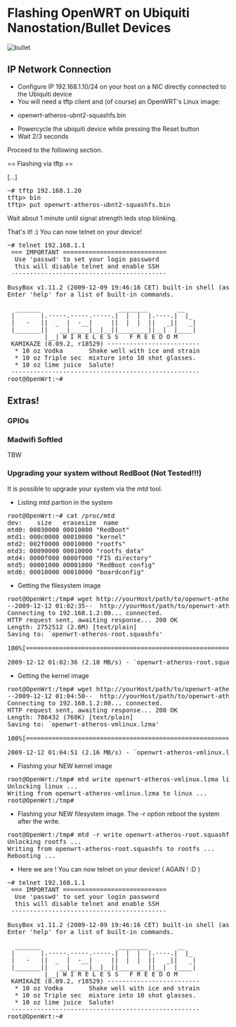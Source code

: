 # Flashing OpenWRT on Ubiquiti Nanostation/Bullet Devices

![bullet](http://www.ubnt.com/img/products_bullet.png)

## IP Network Connection

* Configure IP 192.168.1.10/24 on your host on a NIC directly connected to the Ubiquiti device
* You will need a tftp client and (of course) an OpenWRT's Linux image:
 - openwrt-atheros-ubnt2-squashfs.bin
* Powercycle the ubiquiti device while pressing the Reset button
* Wait 2/3 seconds

Proceed to the following section.

== Flashing via tftp ==

[...]

<pre>
~# tftp 192.168.1.20
tftp> bin 
tftp> put openwrt-atheros-ubnt2-squashfs.bin 
</pre>

Wait about 1 minute until signal strength leds stop blinking.

That's it! :) You can now telnet on your device!

<pre>
~# telnet 192.168.1.1
 === IMPORTANT ============================
  Use 'passwd' to set your login password
  this will disable telnet and enable SSH
 ------------------------------------------

BusyBox v1.11.2 (2009-12-09 19:46:16 CET) built-in shell (ash)
Enter 'help' for a list of built-in commands.

  _______                     ________        __
 |       |.-----.-----.-----.|  |  |  |.----.|  |_
 |   -   ||  _  |  -__|     ||  |  |  ||   _||   _|
 |_______||   __|_____|__|__||________||__|  |____|
          |__| W I R E L E S S   F R E E D O M
 KAMIKAZE (8.09.2, r18529) -------------------------
  * 10 oz Vodka       Shake well with ice and strain
  * 10 oz Triple sec  mixture into 10 shot glasses.
  * 10 oz lime juice  Salute!
 ---------------------------------------------------
root@OpenWrt:~#
</pre>

## Extras!

### GPIOs

### Madwifi Softled

TBW

### Upgrading your system without RedBoot (Not Tested!!!)

It is possible to upgrade your system via the *_mtd_* tool. 

* Listing mtd partion in the system

<pre>
root@OpenWrt:~# cat /proc/mtd
dev:    size   erasesize  name
mtd0: 00030000 00010000 "RedBoot"
mtd1: 000c0000 00010000 "kernel"
mtd2: 002f0000 00010000 "rootfs"
mtd3: 00090000 00010000 "rootfs_data"
mtd4: 0000f000 0000f000 "FIS directory"
mtd5: 00001000 00001000 "RedBoot config"
mtd6: 00010000 00010000 "boardconfig"
</pre>

* Getting the filesystem image

<pre>
root@OpenWrt:/tmp# wget http://yourHost/path/to/openwrt-atheros-root.squashfs
--2009-12-12 01:02:35--  http://yourHost/path/to/openwrt-atheros-root.squashfs
Connecting to 192.168.1.2:80... connected.
HTTP request sent, awaiting response... 200 OK
Length: 2752512 (2.6M) [text/plain]
Saving to: `openwrt-atheros-root.squashfs'

100%[=================================================================>] 2,752,512   2.10M/s   in 1.3s    

2009-12-12 01:02:36 (2.10 MB/s) - `openwrt-atheros-root.squashfs' saved [2752512/2752512]
</pre>

* Getting the kernel image

<pre>
root@OpenWrt:/tmp# wget http://yourHost/path/to/openwrt-atheros-vmlinux.lzma 
--2009-12-12 01:04:50--  http://yourHost/path/to/openwrt-atheros-vmlinux.lzma
Connecting to 192.168.1.2:80... connected.
HTTP request sent, awaiting response... 200 OK
Length: 786432 (768K) [text/plain]
Saving to: `openwrt-atheros-vmlinux.lzma'

100%[==================================================================>] 786,432     2.16M/s   in 0.3s    

2009-12-12 01:04:51 (2.16 MB/s) - `openwrt-atheros-vmlinux.lzma' saved [786432/786432]
</pre>

* Flashing your NEW kernel image 

<pre>
root@OpenWrt:/tmp# mtd write openwrt-atheros-vmlinux.lzma linux
Unlocking linux ...
Writing from openwrt-atheros-vmlinux.lzma to linux ...     
root@OpenWrt:/tmp# 
</pre>

* Flashing your NEW filesystem image. The -r option reboot the system after the write.

<pre>
root@OpenWrt:/tmp# mtd -r write openwrt-atheros-root.squashfs rootfs 
Unlocking rootfs ...
Writing from openwrt-atheros-root.squashfs to rootfs ...     
Rebooting ...
</pre>

* Here we are ! You can now telnet on your device! ( AGAIN ! :D )

<pre>
~# telnet 192.168.1.1
 === IMPORTANT ============================
  Use 'passwd' to set your login password
  this will disable telnet and enable SSH
 ------------------------------------------

BusyBox v1.11.2 (2009-12-09 19:46:16 CET) built-in shell (ash)
Enter 'help' for a list of built-in commands.

  _______                     ________        __
 |       |.-----.-----.-----.|  |  |  |.----.|  |_
 |   -   ||  _  |  -__|     ||  |  |  ||   _||   _|
 |_______||   __|_____|__|__||________||__|  |____|
          |__| W I R E L E S S   F R E E D O M
 KAMIKAZE (8.09.2, r18529) -------------------------
  * 10 oz Vodka       Shake well with ice and strain
  * 10 oz Triple sec  mixture into 10 shot glasses.
  * 10 oz lime juice  Salute!
 ---------------------------------------------------
root@OpenWrt:~#
</pre>